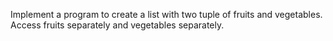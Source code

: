 Implement a program to create a list with two tuple of fruits and vegetables. Access fruits separately and vegetables separately. 
